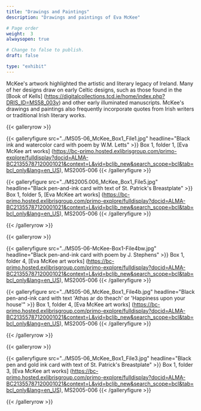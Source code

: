 ```yaml
---
title: "Drawings and Paintings"
description: "Drawings and paintings of Eva McKee"

# Page order
weight:  3
alwaysopen: true

# Change to false to publish.
draft: false

type: "exhibit"
---
```

McKee's artwork highlighted the artistic and literary legacy of Ireland. Many of her designs draw on early Celtic designs, such as those found in the [Book of Kells] (https://digitalcollections.tcd.ie/home/index.php?DRIS_ID=MS58_003v) and other early illuminated manuscripts. McKee's drawings and paintings also frequently incorporate quotes from Irish writers or traditional Irish literary works.

{{< galleryrow >}}

{{< galleryfigure src="../MS05-06_McKee_Box1_File1.jpg" headline="Black ink and watercolor card with poem by W.M. Letts" >}}
Box 1, folder 1, [Eva McKee art works] (https://bc-primo.hosted.exlibrisgroup.com/primo-explore/fulldisplay?docid=ALMA-BC21355787120001021&context=L&vid=bclib_new&search_scope=bcl&tab=bcl_only&lang=en_US), MS2005-006
{{< /galleryfigure >}}

{{< galleryfigure src="../MS2005.006_McKee_Box1_File5.jpg" headline="Black pen-and-ink card with text of St. Patrick's Breastplate" >}}
Box 1, folder 5, [Eva McKee art works] (https://bc-primo.hosted.exlibrisgroup.com/primo-explore/fulldisplay?docid=ALMA-BC21355787120001021&context=L&vid=bclib_new&search_scope=bcl&tab=bcl_only&lang=en_US), MS2005-006
{{< /galleryfigure >}}

{{< /galleryrow >}}

{{< galleryrow >}}

{{< galleryfigure src="../MS05-06-McKee-Box1-File4bw.jpg" headline="Black pen-and-ink card with poem by J. Stephens" >}}
Box 1, folder 4, [Eva McKee art works] (https://bc-primo.hosted.exlibrisgroup.com/primo-explore/fulldisplay?docid=ALMA-BC21355787120001021&context=L&vid=bclib_new&search_scope=bcl&tab=bcl_only&lang=en_US), MS2005-006
{{< /galleryfigure >}}

{{< galleryfigure src="../MS05-06_McKee_Box1_File4b.jpg" headline="Black pen-and-ink card with text 'Athas ar do theach' or 'Happiness upon your house'" >}}
Box 1, folder 4, [Eva McKee art works] (https://bc-primo.hosted.exlibrisgroup.com/primo-explore/fulldisplay?docid=ALMA-BC21355787120001021&context=L&vid=bclib_new&search_scope=bcl&tab=bcl_only&lang=en_US), MS2005-006
{{< /galleryfigure >}}

{{< /galleryrow >}}

{{< galleryrow >}}

{{< galleryfigure src="../MS05-06_McKee_Box1_File3.jpg" headline="Black pen and gold ink card with text of St. Patrick's Breastplate" >}}
Box 1, folder 3, [Eva McKee art works] (https://bc-primo.hosted.exlibrisgroup.com/primo-explore/fulldisplay?docid=ALMA-BC21355787120001021&context=L&vid=bclib_new&search_scope=bcl&tab=bcl_only&lang=en_US), MS2005-006
{{< /galleryfigure >}}

{{< /galleryrow >}}

